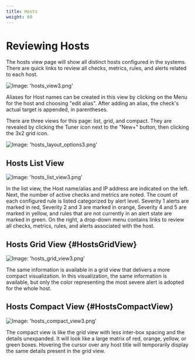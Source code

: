 ```yaml
---
title: Hosts
weight: 60
---
```


# Reviewing Hosts

The hosts view page will show all distinct hosts configured in the systems.  There are quick links to review all checks, metrics, rules, and alerts related to each host.

![Image: 'hosts_view3.png'](/images/circonus/hosts_view3.png)

Aliases for Host names can be created in this view by clicking on the Menu for the host and choosing "edit alias". After adding an alias, the check's actual target is appended, in parentheses.

There are three views for this page: list, grid, and compact. They are revealed by clicking the Tuner icon next to the "New+" button, then clicking the 3x2 grid icon.

![Image: 'hosts_layout_options3.png'](/images/circonus/hosts_layout_options3.png)

## Hosts List View

![Image: 'hosts_list_view3.png'](/images/circonus/hosts_list_view3.png)

In the list view, the Host name/alias and IP address are indicated on the left. Next, the number of active checks and metrics are noted.  The count of each configured rule is listed categorized by alert level.  Severity 1 alerts are marked in red, Severity 2 and 3 are marked in orange, Severity 4 and 5 are marked in yellow, and rules that are not currently in an alert state are marked in green.  On the right, a drop-down menu contains links to review all checks, metrics, rules, and alerts associated with the host.

## Hosts Grid View {#HostsGridView}

![Image: 'hosts_grid_view3.png'](/images/circonus/hosts_grid_view3.png)

The same information is available in a grid view that delivers a more compact visualization.  In this visualization, the same information is available, but only the color representing the most severe alert is adopted for the whole host.

## Hosts Compact View {#HostsCompactView}

![Image: 'hosts_compact_view3.png'](/images/circonus/hosts_compact_view3.png)

The compact view is like the grid view with less inter-box spacing and the details unexpanded.  It will look like a large matrix of red, orange, yellow, or green boxes.  Hovering the cursor over any host title will temporarily display the same details present in the grid view.
